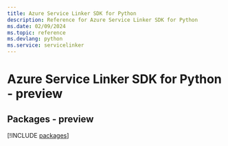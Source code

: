 ```yaml
---
title: Azure Service Linker SDK for Python
description: Reference for Azure Service Linker SDK for Python
ms.date: 02/09/2024
ms.topic: reference
ms.devlang: python
ms.service: servicelinker
---
```

# Azure Service Linker SDK for Python - preview
## Packages - preview
[!INCLUDE [packages](service-linker-index.md)]